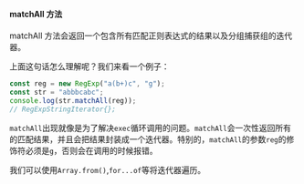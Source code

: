 #### matchAll 方法

matchAll 方法会返回一个包含所有匹配正则表达式的结果以及分组捕获组的迭代器。

上面这句话怎么理解呢？我们来看一个例子：

```js
const reg = new RegExp("a(b+)c", "g");
const str = "abbbcabc";
console.log(str.matchAll(reg));
// RegExpStringIterator{};
```

`matchAll`出现就像是为了解决`exec`循环调用的问题。`matchAll`会一次性返回所有的匹配结果，并且会把结果封装成一个迭代器。特别的，`matchAll`的参数`reg`的修饰符必须是`g`，否则会在调用的时候报错。

我们可以使用`Array.from()`,`for...of`等将迭代器遍历。
